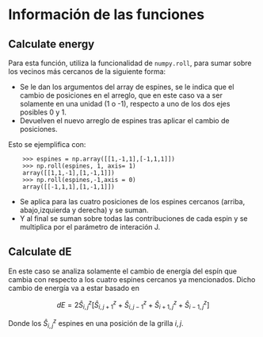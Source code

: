 # Información de las funciones 

## Calculate energy

Para esta función, utiliza la funcionalidad de `numpy.roll`, para sumar sobre los vecinos más cercanos de la siguiente forma:

- Se le dan los argumentos del array de espines, se le indica que el cambio de posiciones en el arreglo, que en este caso va a ser solamente en una unidad (1 o -1), respecto a uno de los dos ejes posibles 0 y 1.
- Devuelven el nuevo arreglo de espines tras aplicar el cambio de posiciones.

Esto se ejemplifica con:

		>>> espines = np.array([[1,-1,1],[-1,1,1]])
		>>>	np.roll(espines, 1, axis= 1)
		array([[1,1,-1],[1,-1,1]])
		>>> np.roll(espines,-1,axis = 0)
		array([[-1,1,1],[1,-1,1]])

- Se aplica para las cuatro posiciones de los espines cercanos (arriba, abajo,izquierda y derecha) y se suman.
- Y al final se suman sobre todas las contribuciones de cada espin y se multiplica por el parámetro de interación J.

## Calculate dE

En este caso se analiza solamente el cambio de energı́a del espín que cambia con respecto a los cuatro espines cercanos ya mencionados. Dicho cambio de energía va a estar basado en

$$
dE = 2 \hat{S}^{z}_{i,j} \left[ \hat{S}^{z}_{i,j+1} + \hat{S}^{z}_{i,j-1} + \hat{S}^{z}_{i+1,j} + \hat{S}^{z}_{i-1,j} \right]
$$

Donde los $\hat{S}^{z}_{i,j}$ espines en una posición de la grilla ${i,j}$.
